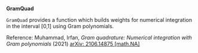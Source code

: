 **GramQuad**

`GramQuad` provides a function which builds weights for numerical
integration in the interval [0,1] using Gram polynomials.

Reference: Muhammad, Irfan, *Gram quadrature: Numerical integration
with Gram polynomials* (2021) [arXiv: 2106.14875 [math.NA]](https://arxiv.org/abs/2106.14875)
